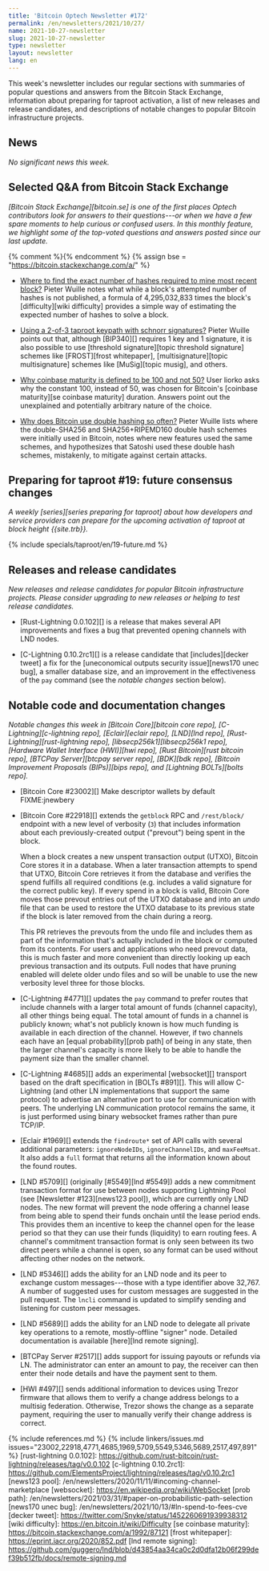 ```yaml
---
title: 'Bitcoin Optech Newsletter #172'
permalink: /en/newsletters/2021/10/27/
name: 2021-10-27-newsletter
slug: 2021-10-27-newsletter
type: newsletter
layout: newsletter
lang: en
---
```

This week's newsletter includes our regular sections with summaries of
popular questions and answers from the Bitcoin Stack Exchange,
information about preparing for taproot activation, a list of new
releases and release candidates, and descriptions of notable changes to
popular Bitcoin infrastructure projects.

## News

*No significant news this week.*

## Selected Q&A from Bitcoin Stack Exchange

*[Bitcoin Stack Exchange][bitcoin.se] is one of the first places Optech
contributors look for answers to their questions---or when we have a
few spare moments to help curious or confused users.  In
this monthly feature, we highlight some of the top-voted questions and
answers posted since our last update.*

{% comment %}<!-- https://bitcoin.stackexchange.com/search?tab=votes&q=created%3a1m..%20is%3aanswer -->{% endcomment %}
{% assign bse = "https://bitcoin.stackexchange.com/a/" %}

- [Where to find the exact number of hashes required to mine most recent block?]({{bse}}110330)
  Pieter Wuille notes what while a block's attempted number of hashes is not
  published, a formula of 4,295,032,833 times the block's [difficulty][wiki
  difficulty] provides a simple way of estimating the expected number of hashes
  to solve a block.

- [Using a 2-of-3 taproot keypath with schnorr signatures?]({{bse}}110249)
  Pieter Wuille points out that, although [BIP340][] requires 1 key and 1 signature,
  it is also possible to use [threshold signature][topic threshold signature] schemes like
  [FROST][frost whitepaper], [multisignature][topic multisignature] schemes like
  [MuSig][topic musig], and others.

- [Why coinbase maturity is defined to be 100 and not 50?]({{bse}}110085)
  User liorko asks why the constant 100, instead of 50, was chosen for Bitcoin's [coinbase
  maturity][se coinbase maturity] duration. Answers point out the unexplained and
  potentially arbitrary nature of the choice.

- [Why does Bitcoin use double hashing so often?]({{bse}}110065)
  Pieter Wuille lists where the double-SHA256 and SHA256+RIPEMD160 double hash schemes
  were initially used in Bitcoin, notes where new features used the same
  schemes, and hypothesizes that Satoshi used these double hash schemes, mistakenly, to
  mitigate against certain attacks.

## Preparing for taproot #19: future consensus changes

*A weekly [series][series preparing for taproot] about how developers
and service providers can prepare for the upcoming activation of taproot
at block height {{site.trb}}.*

{% include specials/taproot/en/19-future.md %}

## Releases and release candidates

*New releases and release candidates for popular Bitcoin infrastructure
projects.  Please consider upgrading to new releases or helping to test
release candidates.*

- [Rust-Lightning 0.0.102][] is a release that makes several API
  improvements and fixes a bug that prevented opening channels with LND
  nodes.

- [C-Lightning 0.10.2rc1][] is a release candidate that [includes][decker
  tweet] a fix for the [uneconomical outputs security issue][news170
  unec bug], a smaller database size, and an improvement in the
  effectiveness of the `pay` command (see the *notable changes* section
  below).

## Notable code and documentation changes

*Notable changes this week in [Bitcoin Core][bitcoin core repo],
[C-Lightning][c-lightning repo], [Eclair][eclair repo], [LND][lnd repo],
[Rust-Lightning][rust-lightning repo], [libsecp256k1][libsecp256k1
repo], [Hardware Wallet Interface (HWI)][hwi repo],
[Rust Bitcoin][rust bitcoin repo], [BTCPay Server][btcpay server repo],
[BDK][bdk repo], [Bitcoin Improvement Proposals (BIPs)][bips repo], and
[Lightning BOLTs][bolts repo].*

- [Bitcoin Core #23002][] Make descriptor wallets by default FIXME:jnewbery

- [Bitcoin Core #22918][] extends the `getblock` RPC and `/rest/block/`
  endpoint with a new level of verbosity (`3`) that includes information
  about each previously-created output ("prevout") being spent in the
  block.

    When a block creates a new unspent transaction output (UTXO),
    Bitcoin Core stores it in a database.  When a later transaction
    attempts to spend that UTXO, Bitcoin Core retrieves it from the
    database and verifies the spend fulfills all required conditions
    (e.g. includes a valid signature for the correct public key).  If
    every spend in a block is valid, Bitcoin Core moves those prevout
    entries out of the UTXO database and into an *undo* file that can be
    used to restore the UTXO database to its previous state if the block
    is later removed from the chain during a reorg.

    This PR retrieves the prevouts from the undo file and includes them
    as part of the information that's actually included in the block or
    computed from its contents.  For users and applications who need
    prevout data, this is much faster and more convenient than directly
    looking up each previous transaction and its outputs.  Full nodes
    that have pruning enabled will delete older undo files and so will
    be unable to use the new verbosity level three for those blocks.

- [C-Lightning #4771][] updates the `pay` command to prefer routes that
  include channels with a larger total amount of funds (channel
  capacity), all other things being equal.  The total amount of funds in
  a channel is publicly known; what's not publicly known is how much
  funding is available in each direction of the channel.  However, if
  two channels each have an [equal probability][prob path] of being in any state,
  then the larger channel's capacity is more likely to be able to handle
  the payment size than the smaller channel.

- [C-Lightning #4685][] adds an experimental [websocket][] transport
  based on the draft specification in [BOLTs #891][].  This will allow
  C-Lightning (and other LN implementations that support the same
  protocol) to advertise an alternative port to use for communication
  with peers.  The underlying LN communication protocol remains the
  same, it is just performed using binary websocket frames rather than
  pure TCP/IP.

- [Eclair #1969][] extends the `findroute*` set of API calls with
  several additional parameters: `ignoreNodeIDs`, `ignoreChannelIDs`,
  and `maxFeeMsat`.  It also adds a `full` format that returns
  all the information known about the found routes.

- [LND #5709][] (originally [#5549][lnd #5549]) adds a new commitment
  transaction format for use between nodes supporting Lightning Pool
  (see [Newsletter #123][news123 pool]), which are currently only LND nodes.
  The new format will prevent the node offering a channel lease from
  being able to spend their funds onchain until the lease period ends.
  This provides them an incentive to keep the channel open for the lease
  period so that they can use their funds (liquidity) to earn routing
  fees.  A channel's commitment transaction format is only seen between
  its two direct peers while a channel is open, so any format can be used
  without affecting other nodes on the network.

- [LND #5346][] adds the ability for an LND node and its peer to
  exchange custom messages---those with a type identifier above 32,767.
  A number of suggested uses for custom messages are suggested in the
  pull request.  The `lncli` command is updated to simplify sending and
  listening for custom peer messages.

- [LND #5689][] adds the ability for an LND node to delegate all private key
  operations to a remote, mostly-offline "signer" node. Detailed documentation
  is available [here][lnd remote signing].

- [BTCPay Server #2517][] adds support for issuing payouts or refunds
  via LN.  The administrator can enter an amount to pay, the receiver
  can then enter their node details and have the payment sent to them.

- [HWI #497][] sends additional information to devices using Trezor
  firmware that allows them to verify a change address belongs to a
  multisig federation.  Otherwise, Trezor shows the change as a separate
  payment, requiring the user to manually verify their change address is
  correct.

{% include references.md %}
{% include linkers/issues.md issues="23002,22918,4771,4685,1969,5709,5549,5346,5689,2517,497,891" %}
[rust-lightning 0.0.102]: https://github.com/rust-bitcoin/rust-lightning/releases/tag/v0.0.102
[c-lightning 0.10.2rc1]: https://github.com/ElementsProject/lightning/releases/tag/v0.10.2rc1
[news123 pool]: /en/newsletters/2020/11/11/#incoming-channel-marketplace
[websocket]: https://en.wikipedia.org/wiki/WebSocket
[prob path]: /en/newsletters/2021/03/31/#paper-on-probabilistic-path-selection
[news170 unec bug]: /en/newsletters/2021/10/13/#ln-spend-to-fees-cve
[decker tweet]: https://twitter.com/Snyke/status/1452260691939938312
[wiki difficulty]: https://en.bitcoin.it/wiki/Difficulty
[se coinbase maturity]: https://bitcoin.stackexchange.com/a/1992/87121
[frost whitepaper]: https://eprint.iacr.org/2020/852.pdf
[lnd remote signing]: https://github.com/guggero/lnd/blob/d43854aa34ca0c2d0dfa12b06f299def39b512fb/docs/remote-signing.md
